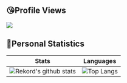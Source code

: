 ## 😘Profile Views

![](https://count.getloli.com/get/@Crazyokd.github.readme)

## 🥳Personal Statistics

|                          Stats                          |                        Languages                        |
| :----------------------------------------------------------: | :----------------------------------------------------------: |
| ![Rekord's github stats](https://github-readme-stats.vercel.app/api?username=Crazyokd&show_icons=true&theme=cobalt&count_private=true) | ![Top Langs](https://stats4github.vercel.app/api/top-langs/?username=Crazyokd&langs_count=11&hide=html&layout=compact&exclude_repo=Viruses,terminal,Joker,Rosehip-android) |
